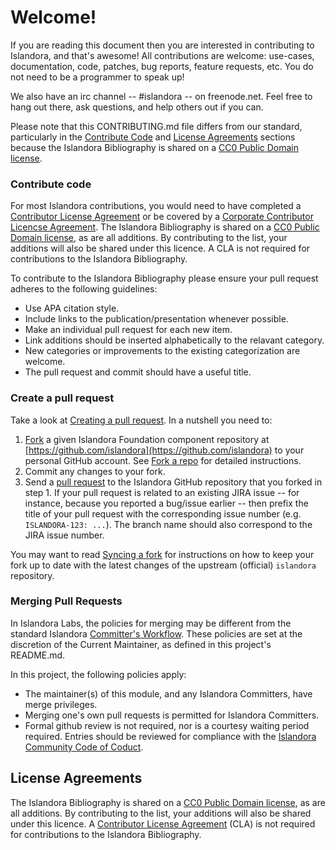 # Welcome!

If you are reading this document then you are interested in contributing to Islandora, and that's awesome! All contributions are welcome: use-cases, documentation, code, patches, bug reports, feature requests, etc. You do not need to be a programmer to speak up!

We also have an irc channel -- #islandora -- on freenode.net. Feel free to hang out there, ask questions, and help others out if you can.

Please note that this CONTRIBUTING.md file differs from our standard, particularly in the [Contribute Code](contribute-code) and [License Agreements](license-agreements) sections because the Islandora Bibliography is shared on a [CC0 Public Domain license](https://creativecommons.org/publicdomain/zero/1.0/).

### Contribute code

For most Islandora contributions, you would need to have completed a [Contributor License Agreement](http://islandora.ca/sites/default/files/islandora_cla.pdf) or be covered by a [Corporate Contributor Licencse Agreement](http://islandora.ca/sites/default/files/islandora_ccla.pdf). The Islandora Bibliography is shared on a [CC0 Public Domain license](https://creativecommons.org/publicdomain/zero/1.0/), as are all additions. By contributing to the list, your additions will also be shared under this licence. A CLA is not required for contributions to the Islandora Bibliography.

To contribute to the Islandora Bibliography please ensure your pull request adheres to the following guidelines:

* Use APA citation style.
* Include links to the publication/presentation whenever possible.
* Make an individual pull request for each new item.
* Link additions should be inserted alphabetically to the relavant category.
* New categories or improvements to the existing categorization are welcome.
* The pull request and commit should have a useful title.

### Create a pull request

Take a look at [Creating a pull request](https://help.github.com/articles/creating-a-pull-request). In a nutshell you
need to:

1. [Fork](https://help.github.com/articles/fork-a-repo) a given Islandora Foundation component repository at [https://github.com/islandora](https://github.com/islandora) to your personal GitHub account. See [Fork a repo](https://help.github.com/articles/fork-a-repo) for detailed instructions.
2. Commit any changes to your fork.
3. Send a [pull request](https://help.github.com/articles/creating-a-pull-request) to the Islandora GitHub repository that you forked in step 1. If your pull request is related to an existing JIRA issue -- for instance, because you reported a bug/issue earlier -- then prefix the title of your pull request with the corresponding issue number (e.g. `ISLANDORA-123: ...`). The branch name should also correspond to the JIRA issue number.

You may want to read [Syncing a fork](https://help.github.com/articles/syncing-a-fork) for instructions on how to keep your fork up to date with the latest changes of the upstream (official) `islandora` repository. 

### Merging Pull Requests

In Islandora Labs, the policies for merging may be different from the standard Islandora [Committer's Workflow](https://github.com/Islandora/islandora/wiki/Islandora-Committers-Workflow). These policies are set at the discretion of the Current Maintainer, as defined in this project's README.md.

In this project, the following policies apply:

* The maintainer(s) of this module, and any Islandora Committers, have merge privileges.
* Merging one's own pull requests is permitted for Islandora Committers.
* Formal github review is not required, nor is a courtesy waiting period required. Entries should be reviewed for compliance with the [Islandora Community Code of Coduct](https://islandora.ca/codeofconduct).


## License Agreements

The Islandora Bibliography is shared on a [CC0 Public Domain license](https://creativecommons.org/publicdomain/zero/1.0/), as are all additions. By contributing to the list, your additions will also be shared under this licence. A [Contributor License Agreement](http://islandora.ca/sites/default/files/islandora_cla.pdf) (CLA) is not required for contributions to the Islandora Bibliography.

